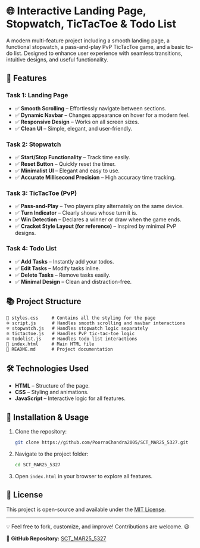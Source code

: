 # 🌐 Interactive Landing Page, Stopwatch, TicTacToe & Todo List

A modern multi-feature project including a smooth landing page, a functional stopwatch, a pass-and-play PvP TicTacToe game, and a basic to-do list. Designed to enhance user experience with seamless transitions, intuitive designs, and useful functionality.

## 🚀 Features

### **Task 1: Landing Page**
- ✅ **Smooth Scrolling** – Effortlessly navigate between sections.
- ✅ **Dynamic Navbar** – Changes appearance on hover for a modern feel.
- ✅ **Responsive Design** – Works on all screen sizes.
- ✅ **Clean UI** – Simple, elegant, and user-friendly.

### **Task 2: Stopwatch**
- ✅ **Start/Stop Functionality** – Track time easily.
- ✅ **Reset Button** – Quickly reset the timer.
- ✅ **Minimalist UI** – Elegant and easy to use.
- ✅ **Accurate Millisecond Precision** – High accuracy time tracking.

### **Task 3: TicTacToe (PvP)**
- ✅ **Pass-and-Play** – Two players play alternately on the same device.
- ✅ **Turn Indicator** – Clearly shows whose turn it is.
- ✅ **Win Detection** – Declares a winner or draw when the game ends.
- ✅ **Cracket Style Layout (for reference)** – Inspired by minimal PvP designs.

### **Task 4: Todo List**
- ✅ **Add Tasks** – Instantly add your todos.
- ✅ **Edit Tasks** – Modify tasks inline.
- ✅ **Delete Tasks** – Remove tasks easily.
- ✅ **Minimal Design** – Clean and distraction-free.

## 📚 Project Structure

```
📌 styles.css     # Contains all the styling for the page
🔯 script.js      # Handles smooth scrolling and navbar interactions
🔯 stopwatch.js   # Handles stopwatch logic separately
🔯 tictactoe.js   # Handles PvP tic-tac-toe logic
🔯 todolist.js    # Handles todo list interactions
📀 index.html     # Main HTML file
📃 README.md      # Project documentation
```

## 🛠️ Technologies Used

- **HTML** – Structure of the page.
- **CSS** – Styling and animations.
- **JavaScript** – Interactive logic for all features.

## 💜 Installation & Usage

1. Clone the repository:
   ```sh
   git clone https://github.com/PoornaChandra2005/SCT_MAR25_5327.git
   ```
2. Navigate to the project folder:
   ```sh
   cd SCT_MAR25_5327
   ```
3. Open `index.html` in your browser to explore all features.

## 📝 License

This project is open-source and available under the [MIT License](LICENSE).

---

💡 Feel free to fork, customize, and improve! Contributions are welcome. 😃

📌 **GitHub Repository:** [SCT_MAR25_5327](https://github.com/PoornaChandra2005/SCT_MAR25_5327.git)
